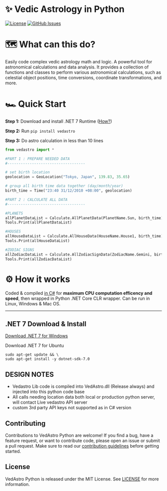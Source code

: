 <h1> ✨ Vedic Astrology in Python</h1>

[![License](https://img.shields.io/github/license/VedAstro/VedAstro.Python)](https://github.com/VedAstro/VedAstro.Python/blob/main/LICENSE)
[![GitHub Issues](https://img.shields.io/github/issues/VedAstro/VedAstro.Python)](https://github.com/VedAstro/VedAstro.Python/issues)


# 🗺️ What can this do?
Easily code complex vedic astrology math and logic.
A powerful tool for astronomical calculations and data analysis. It provides a collection of functions and classes to perform various astronomical calculations, such as celestial object positions, time conversions, coordinate transformations, and more.


# 🏎️ Quick Start
**Step 1:** Download and install .NET 7 Runtime ([How?](#net-7-download--install))

**Step 2:** Run `pip install vedastro`

**Step 3:** Do astro calculation in less than 10 lines
```python
from vedastro import * 

#PART 1 : PREPARE NEEDED DATA
#-----------------------------------

# set birth location
geolocation = GeoLocation("Tokyo, Japan", 139.83, 35.65)

# group all birth time data together (day/month/year)
birth_time = Time("23:40 31/12/2010 +08:00", geolocation)

#PART 2 : CALCULATE ALL DATA
#-----------------------------------

#PLANETS
allPlanetDataList = Calculate.AllPlanetData(PlanetName.Sun, birth_time)
Tools.Print(allPlanetDataList)

#HOUSES
allHouseDataList = Calculate.AllHouseData(HouseName.House1, birth_time)
Tools.Print(allHouseDataList)

#ZODIAC SIGNS
allZodiacDataList = Calculate.AllZodiacSignData(ZodiacName.Gemini, birth_time)
Tools.Print(allZodiacDataList)
```

# ⚙️ How it works
Coded & compiled [in C#](https://github.com/VedAstro/VedAstro) for **maximum CPU computation efficency and speed**,
then wrapped in Python .NET Core CLR wrapper. Can be run in Linux, Windows & Mac OS.


-------------------

## .NET 7 Download & Install
<a name="net7"></a>
[Download .NET 7 for Windows](https://dotnet.microsoft.com/en-us/download/dotnet/thank-you/sdk-7.0.400-windows-x64-installer)

Download .NET 7 for Ubuntu
```
sudo apt-get update && \
sudo apt-get install -y dotnet-sdk-7.0
```

## DESIGN NOTES
- Vedastro Lib code is compiled into VedAstro.dll (Release always) and injected into this python code base
- All calls needing location data both local or production python server, will contact Live vedastro API server
- custom 3rd party API keys not supported as in C# version

## Contributing

Contributions to VedAstro Python are welcome! If you find a bug, have a feature request, or want to contribute code, please open an issue or submit a pull request. Make sure to read our [contribution guidelines](https://github.com/VedAstro/VedAstro.Python/CONTRIBUTING.md) before getting started.

## License

VedAstro Python is released under the MIT License. See [LICENSE](https://github.com/VedAstro/VedAstro.Python/LICENSE) for more information.



